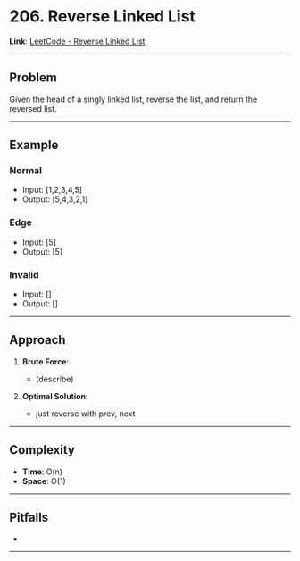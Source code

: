 # 206. Reverse Linked List

**Link**: [LeetCode - Reverse Linked List](https://leetcode.com/problems/reverse-linked-list/description/)

---

## Problem
Given the head of a singly linked list, reverse the list, and return the reversed list.


---

## Example
### Normal
- Input: [1,2,3,4,5]
- Output: [5,4,3,2,1]

### Edge
- Input: [5]
- Output: [5]

### Invalid
- Input: []
- Output: []

---

## Approach
1. **Brute Force**:
    - (describe)

2. **Optimal Solution**:
    - just reverse with prev, next

---

## Complexity
- **Time**: O(n)
- **Space**: O(1)

---

## Pitfalls
- 

---
